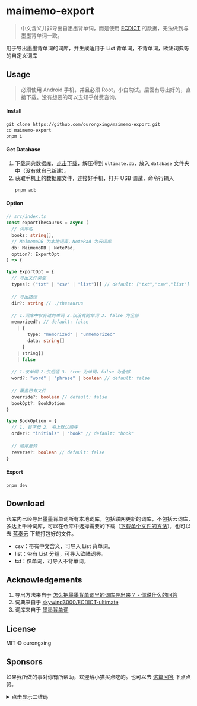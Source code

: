 # maimemo-export
> 中文含义并非导出自墨墨背单词，而是使用 [ECDICT](https://github.com/skywind3000/ECDICT-ultimate) 的数据，无法做到与墨墨背单词一致。

用于导出墨墨背单词的词库，并生成适用于 List 背单词，不背单词，欧陆词典等的自定义词库

## Usage
> 必须使用 Android 手机，并且必须 Root，小白勿试。后面有导出好的，直接下载。没有想要的可以去知乎付费咨询。

#### Install
```shell
git clone https://github.com/ourongxing/maimemo-export.git
cd maimemo-export
pnpm i
```
#### Get Database
1. 下载词典数据库，[点击下载](ecdict-ultimate-sqlite.zip)，解压得到 `ultimate.db`，放入 `database` 文件夹中（没有就自己新建）。
2. 获取手机上的数据库文件，连接好手机，打开 USB 调试，命令行输入
    ```shell
    pnpm adb
    ```
#### Option
```ts
// src/index.ts
const exportThesaurus = async (
  // 词库名
  books: string[],
  // MaimemoDB 为本地词库，NotePad 为云词库
  db: MaimemoDB | NotePad,
  option?: ExportOpt
) => {
```

```ts
type ExportOpt = {
  // 导出文件类型
  types?: ("txt" | "csv" | "list")[] // default: ["txt","csv","list"]

  // 导出路径
  dir?: string // ./thesaurus

  // 1.词库中仅背过的单词 2.仅没背的单词 3. false 为全部
  memorized?: // default: false
    | {
        type: "memorized" | "unmemorized"
        data: string[]
      }
    | string[]
    | false

  // 1.仅单词 2.仅短语 3. true 为单词，false 为全部
  word?: "word" | "phrase" | boolean // default: false

  // 覆盖已有文件
  override?: boolean // default: false
  bookOpt?: BookOption
}
```
```ts
type BookOption = {
  // 1. 首字母 2. 书上默认顺序
  order?: "initials" | "book" // default: "book"

  // 顺序反转
  reverse?: boolean // default: false
}
```
#### Export
```shell
pnpm dev
```

## Download
仓库内已经导出墨墨背单词所有本地词库，包括联网更新的词库，不包括云词库，多达上千种词库，可以在仓库中选择需要的下载（[下载单个文件的方法](https://blog.csdn.net/u010801439/article/details/81478592)），也可以去 [蓝奏云](https://busiyi.lanzoux.com/b00ogbelc) 下载打包好的文件。

- csv：带有中文含义，可导入 List 背单词。
- list：带有 List 分组，可导入欧陆词典。
- txt：仅单词，可导入不背单词。

## Acknowledgements
1. 导出方法来自于 [怎么把墨墨背单词里的词库导出来？ - 你说什么的回答](https://www.zhihu.com/question/392654371/answer/1345899232)
2. 词典来自于 [skywind3000/ECDICT-ultimate](https://github.com/skywind3000/ECDICT-ultimate)
3. 词库来自于 [墨墨背单词](https://www.maimemo.com/)

## License
MIT © ourongxing

## Sponsors
如果我所做的事对你有所帮助，欢迎给小猫买点吃的。也可以去 [这篇回答](https://www.zhihu.com/question/392654371/answer/1808941219) 下点点赞。

<details><summary>点击显示二维码</summary>

![donate](assets/donate.gif)
</details>